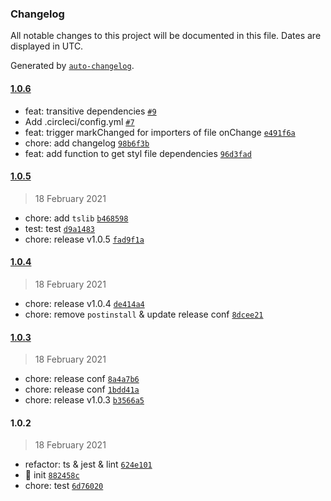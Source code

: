 ### Changelog

All notable changes to this project will be documented in this file. Dates are displayed in UTC.

Generated by [`auto-changelog`](https://github.com/CookPete/auto-changelog).

#### [1.0.6](https://github.com/fansenze/snowpack-plugin-stylus/compare/1.0.5...1.0.6)

- feat: transitive dependencies [`#9`](https://github.com/fansenze/snowpack-plugin-stylus/pull/9)
- Add .circleci/config.yml [`#7`](https://github.com/fansenze/snowpack-plugin-stylus/pull/7)
- feat: trigger markChanged for importers of file onChange [`e491f6a`](https://github.com/fansenze/snowpack-plugin-stylus/commit/e491f6a9d78a5496b656a7bf724f7367742c99e6)
- chore: add changelog [`98b6f3b`](https://github.com/fansenze/snowpack-plugin-stylus/commit/98b6f3bf1d73e2f9d83a011595b0e5d400242208)
- feat: add function to get styl file dependencies [`96d3fad`](https://github.com/fansenze/snowpack-plugin-stylus/commit/96d3fad0931619643e1ea4ef8ccac069ba603d6c)

#### [1.0.5](https://github.com/fansenze/snowpack-plugin-stylus/compare/1.0.4...1.0.5)

> 18 February 2021

- chore: add `tslib` [`b468598`](https://github.com/fansenze/snowpack-plugin-stylus/commit/b468598fe2107dbc54006b4aac7f986e5dad6d5a)
- test: test [`d9a1483`](https://github.com/fansenze/snowpack-plugin-stylus/commit/d9a1483bdf46f7b6765b318d931d129059acb2a5)
- chore: release v1.0.5 [`fad9f1a`](https://github.com/fansenze/snowpack-plugin-stylus/commit/fad9f1abd57e4cd8fe06774687e91da733cc15fc)

#### [1.0.4](https://github.com/fansenze/snowpack-plugin-stylus/compare/1.0.3...1.0.4)

> 18 February 2021

- chore: release v1.0.4 [`de414a4`](https://github.com/fansenze/snowpack-plugin-stylus/commit/de414a4b3ebd7bc75d0928604072555f46b1e8a9)
- chore: remove `postinstall` & update release conf [`8dcee21`](https://github.com/fansenze/snowpack-plugin-stylus/commit/8dcee21dad9dc99a2f9e90551a7530ce0b435e7d)

#### [1.0.3](https://github.com/fansenze/snowpack-plugin-stylus/compare/1.0.2...1.0.3)

> 18 February 2021

- chore: release conf [`8a4a7b6`](https://github.com/fansenze/snowpack-plugin-stylus/commit/8a4a7b6014e896820b2c2a7e98c5c428234034bc)
- chore: release conf [`1bdd41a`](https://github.com/fansenze/snowpack-plugin-stylus/commit/1bdd41a9162ad97aef8344fb3dd762f8aa1efd74)
- chore: release v1.0.3 [`b3566a5`](https://github.com/fansenze/snowpack-plugin-stylus/commit/b3566a57244a547290517af8af49bedc227481a6)

#### 1.0.2

> 18 February 2021

- refactor: ts & jest & lint [`624e101`](https://github.com/fansenze/snowpack-plugin-stylus/commit/624e1015246283f072d5876285e77710387af286)
- 🎉 init [`882458c`](https://github.com/fansenze/snowpack-plugin-stylus/commit/882458c0181d8e7e66a8201f8ee3b780b357a057)
- chore: test [`6d76020`](https://github.com/fansenze/snowpack-plugin-stylus/commit/6d7602001c9b42ef1095ce8bf7a6d5ea37075781)
